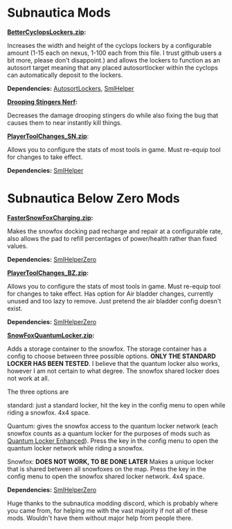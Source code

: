 # Subnautica Mods
 
 **[BetterCyclopsLockers.zip](https://github.com/Nagorogan/My-Subnautica-Mods/files/8239038/BetterCyclopsLockers.zip):**

Increases the width and height of the cyclops lockers by a configurable amount (1-15 each on nexus, 1-100 each from this file. I trust github users a bit more, please don't disappoint.) and allows the lockers to function as an autosort target meaning that any placed autosortlocker within the cyclops can automatically deposit to the lockers. 

**Dependencies:** [AutosortLockers](https://www.nexusmods.com/subnautica/mods/31), [SmlHelper](https://www.nexusmods.com/subnautica/mods/113)


**[Drooping Stingers Nerf](https://github.com/Nagorogan/My-Subnautica-Mods/files/8227628/DroopingStingersNerf.zip):**

Decreases the damage drooping stingers do while also fixing the bug that causes them to near instantly kill things.


**[PlayerToolChanges_SN.zip](https://github.com/Nagorogan/My-Subnautica-Mods/files/8227643/PlayerToolChanges_SN.zip)**:

Allows you to configure the stats of most tools in game. Must re-equip tool for changes to take effect.

**Dependencies:** [SmlHelper](https://www.nexusmods.com/subnautica/mods/113)

# Subnautica Below Zero Mods

**[FasterSnowFoxCharging.zip](https://github.com/Nagorogan/My-Subnautica-Mods/files/8227669/FasterSnowFoxCharging.zip):**

Makes the snowfox docking pad recharge and repair at a configurable rate, also allows the pad to refill percentages of power/health rather than fixed values.

**Dependencies:** [SmlHelperZero](https://www.nexusmods.com/subnauticabelowzero/mods/34)


**[PlayerToolChanges_BZ.zip](https://github.com/Nagorogan/My-Subnautica-Mods/files/8227675/PlayerToolChanges_BZ.zip):**

Allows you to configure the stats of most tools in game. Must re-equip tool for changes to take effect. Has option for Air bladder changes, currently unused and too lazy to remove. Just pretend the air bladder config doesn't exist.

**Dependencies:** [SmlHelperZero](https://www.nexusmods.com/subnauticabelowzero/mods/34)


**[SnowFoxQuantumLocker.zip](https://github.com/Nagorogan/My-Subnautica-Mods/files/8227678/SnowFoxQuantumLocker.zip):**

Adds a storage container to the snowfox. The storage container has a config to choose between three possible options. **ONLY THE STANDARD LOCKER HAS BEEN TESTED**. I believe that the quantum locker also works, however I am not certain to what degree. The snowfox shared locker does not work at all.

The three options are

standard: just a standard locker, hit the key in the config menu to open while riding a snowfox. 4x4 space.

Quantum: gives the snowfox access to the quantum locker network (each snowfox counts as a quantum locker for the purposes of mods such as [Quantum Locker Enhanced](https://www.nexusmods.com/subnauticabelowzero/mods/91)). Press the key in the config menu to open the quantum locker network while riding a snowfox.

Snowfox: **DOES NOT WORK, TO BE DONE LATER** Makes a unique locker that is shared between all snowfoxes on the map. Press the key in the config menu to open the snowfox shared locker network. 4x4 space.

**Dependencies:** [SmlHelperZero](https://www.nexusmods.com/subnauticabelowzero/mods/34)




Huge thanks to the subnautica modding discord, which is probably where you came from, for helping me with the vast majority if not all of these mods. Wouldn't have them without major help from people there.
